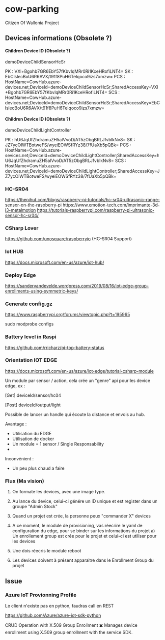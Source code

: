 # cow-parking
Citizen Of Wallonia Project

## Devices informations (Obsolete ?)

#### Children Device ID (Obsolete ?)
demoDeviceChildSensorHcSr

PK : VXl+Bgohb7GR6EbY57fKbvIqMRr0Ri1KceHRofiLNT4=
SK : EbClslecBoU6R6AVX/t91f8PuH6TeIqoco9izs7xmzw=
PCS : HostName=CowHub.azure-devices.net;DeviceId=demoDeviceChildSensorHcSr;SharedAccessKey=VXl+Bgohb7GR6EbY57fKbvIqMRr0Ri1KceHRofiLNT4=
SCS : HostName=CowHub.azure-devices.net;DeviceId=demoDeviceChildSensorHcSr;SharedAccessKey=EbClslecBoU6R6AVX/t91f8PuH6TeIqoco9izs7xmzw=


#### Children Device ID (Obsolete ?)
demoDeviceChildLightController

PK : hU6JqUfZhdramuZH5aIVvoD/AT5zObgBRLJfvblkNv8=
SK : JZ7ycOlWTBotweFS/wyeiEOWSfRYz38/7fUaXb5pQBk=
PCS : HostName=CowHub.azure-sevices.net;DeviceId=demoDeviceChildLightController;SharedAccessKey=hU6JqUfZhdramuZH5aIVvoD/AT5zObgBRLJfvblkNv8=
SCS : HostName=CowHub.azure-devices.net;DeviceId=demoDeviceChildLightController;SharedAccessKey=JZ7ycOlWTBotweFS/wyeiEOWSfRYz38/7fUaXb5pQBk=



### HC-SR04

https://thepihut.com/blogs/raspberry-pi-tutorials/hc-sr04-ultrasonic-range-sensor-on-the-raspberry-pi
https://www.emotion-tech.com/imprimante-3d-i3-metalmotion
https://tutorials-raspberrypi.com/raspberry-pi-ultrasonic-sensor-hc-sr04/

### CSharp Lover
https://github.com/unosquare/raspberryio (HC-SR04 Support)


### Iot HUB
https://docs.microsoft.com/en-us/azure/iot-hub/

### Deploy Edge
https://sandervandevelde.wordpress.com/2019/08/16/iot-edge-group-enrollments-using-symmetric-keys/


### Generate config.gz
https://www.raspberrypi.org/forums/viewtopic.php?t=195965

sudo modprobe configs


### Battery level in Raspi
https://github.com/rricharz/pi-top-battery-status



### Orientation IOT EDGE

https://docs.microsoft.com/en-us/azure/iot-edge/tutorial-csharp-module

Un module par sensor / action, cela crée un "genre" api pour les device edge, ex :

[Get]
deviceId/sensor/hc04

[Post]
deviceId/output/light

Possible de lancer un handle qui écoute la distance et envois au hub.

Avantage : 

 - Utilisation du EDGE
 - Utilisation de docker
 - Un module = 1 sensor / Single Responsability
 - 

Inconvénient : 
 - Un peu plus chaud a faire



### Flux (Ma vision)

1) On formate les devices, avec une image type.

2) Au lance du device, celui-ci génére un ID unique et est register dans un groupe "Admin Stock"

3) Quand un projet est crée, la personne peux "commander X" devices

4) A ce moment, le module de provisioning, vas réecrire le yaml de configuration du edge, pour se binder sur les informations du projet 
    a) Un enrollement group est crée pour le projet et celui-ci est utiliser pour les devices

5) Une dois réecris le module reboot

6) Les devices doivent à présent apparaitre dans le Enrollment Group du projet



## Issue 
### Azure IoT Provionning Profile 
Le client n'existe pas en python, faudras call en REST

https://github.com/Azure/azure-iot-sdk-python

CRUD Operation with X.509 Group Enrollment	✖️	Manages device enrollment using X.509 group enrollment with the service SDK.
